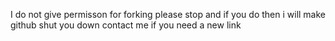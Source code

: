 I do not give permisson for forking please stop and if you do then i will make github shut you down contact me if you need a new link
